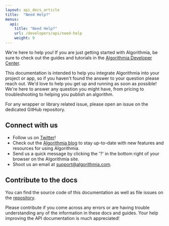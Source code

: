 ```yaml
---
layout: api_docs_article
title:  "Need Help?"
menus:
  api:
    title: "Need Help?"
    url: /developers/api/need-help
    weight: 9
---
```


We're here to help you! If you are just getting started with Algorithmia, be sure to check out the guides and tutorials in the [Algorithmia Developer Center]({{site.baseurl}}).

This documentation is intended to help you integrate Algorithmia into your project or app, so if you haven't found the answer to your question please reach out. We'd love to help you get up and running as soon as possible! We're here to answer any question you might have, from pricing to troubleshooting to helping you publish an algorithm.

For any wrapper or library related issue, please open an issue on the dedicated GitHub repository.

## Connect with us

<div class="syn-body-1" markdown="1">

* Follow us on [Twitter](https://twitter.com/algorithmia)!
* Check out the [Algorithmia blog](http://blog.algorithmia.com/) to stay up-to-date with new features and resources for using Algorithmia.
* Send us a quick message by clicking the '?' in the bottom right of your browser on the Algorithmia site.
* Shoot us an email at <a href="mailto:support@algorithmia.com">support@algorithmia.com</a>.

</div>

## Contribute to the docs

You can find the source code of this documentation as well as file issues on the [repository](https://github.com/algorithmiaio/dev-center).

Please contribute if you come across any errors or are having trouble understanding any of the information in these docs and guides. Your help improving the API documentation is much appreciated!
